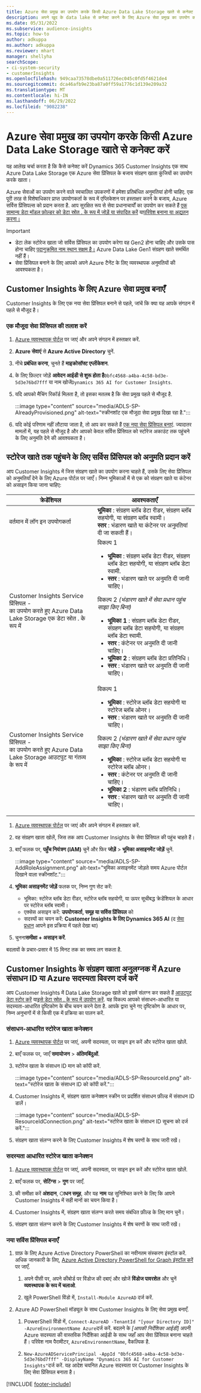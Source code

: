 ```yaml
---
title: Azure सेवा प्रमुख का उपयोग करके किसी Azure Data Lake Storage खाते से कनेक्ट करें
description: अपने खुद के data lake से कनेक्ट करने के लिए Azure सेवा प्रमुख का उपयोग करें.
ms.date: 05/31/2022
ms.subservice: audience-insights
ms.topic: how-to
author: adkuppa
ms.author: adkuppa
ms.reviewer: mhart
manager: shellyha
searchScope:
- ci-system-security
- customerInsights
ms.openlocfilehash: 949caa73578dbe0a511726ec045c0fd5f4621de4
ms.sourcegitcommit: dca46afb9e23ba87a0ff59a1776c1d139e209a32
ms.translationtype: MT
ms.contentlocale: hi-IN
ms.lasthandoff: 06/29/2022
ms.locfileid: "9082238"
---
```

# <a name="connect-to-an-azure-data-lake-storage-account-by-using-an-azure-service-principal"></a>Azure सेवा प्रमुख का उपयोग करके किसी Azure Data Lake Storage खाते से कनेक्ट करें

यह आलेख चर्चा करता है कि कैसे कनेक्ट करें Dynamics 365 Customer Insights एक साथ Azure Data Lake Storage एक Azure सेवा प्रिंसिपल के बजाय संग्रहण खाता कुंजियों का उपयोग करके खाता।

Azure सेवाओं का उपयोग करने वाले स्वचालित उपकरणों में हमेशा प्रतिबंधित अनुमतियां होनी चाहिए. एक पूरी तरह से विशेषाधिकार प्राप्त उपयोगकर्ता के रूप में एप्लिकेशन पर हस्ताक्षर करने के बजाय, Azure सर्विस प्रिंसिपल्स को प्रदान करता है. आप सुरक्षित रूप से सेवा प्रधानाचार्यों का उपयोग कर सकते हैं [एक सामान्य डेटा मॉडल फ़ोल्डर को डेटा स्रोत . के रूप में जोड़ें या संपादित करें](connect-common-data-model.md) या[परिवेश बनाना या अद्यतन करना।](create-environment.md)

> [!IMPORTANT]
>
> - डेटा लेक स्टोरेज खाता जो सर्विस प्रिंसिपल का उपयोग करेगा वह Gen2 होना चाहिए और उसके पास होना चाहिए [पदानुक्रमित नाम स्थान सक्षम है।](/azure/storage/blobs/data-lake-storage-namespace) Azure Data Lake Gen1 संग्रहण खाते समर्थित नहीं हैं।
> - सेवा प्रिंसिपल बनाने के लिए आपको अपने Azure टैनेंट के लिए व्यवस्थापक अनुमतियों की आवश्यकता है।

## <a name="create-an-azure-service-principal-for-customer-insights"></a>Customer Insights के लिए Azure सेवा प्रमुख बनाएँ

Customer Insights के लिए एक नया सेवा प्रिंसिपल बनाने से पहले, जांचें कि क्या यह आपके संगठन में पहले से मौजूद है।

### <a name="look-for-an-existing-service-principal"></a>एक मौजूदा सेवा प्रिंसिपल की तलाश करें

1. [Azure व्यवस्थापक पोर्टल](https://portal.azure.com) पर जाएं और अपने संगठन में हस्ताक्षर करें.

2. **Azure सेवाएं** से **Azure Active Directory** चुनें.

3. नीचे **प्रबंधित करना**, चुनते हैं **माइक्रोसॉफ्ट एप्लीकेशन**.

4. के लिए फ़िल्टर जोड़ें **आवेदन आईडी से शुरू होता है**`0bfc4568-a4ba-4c58-bd3e-5d3e76bd7fff` या नाम खोजें`Dynamics 365 AI for Customer Insights`.

5. यदि आपको मैचिंग रिकॉर्ड मिलता है, तो इसका मतलब है कि सेवा प्रमुख पहले से मौजूद है.

   :::image type="content" source="media/ADLS-SP-AlreadyProvisioned.png" alt-text="स्क्रीनशॉट एक मौजूदा सेवा प्रमुख दिखा रहा है.":::

6. यदि कोई परिणाम नहीं लौटाया जाता है, तो आप कर सकते हैं [एक नया सेवा प्रिंसिपल बनाएं](#create-a-new-service-principal). ज्यादातर मामलों में, यह पहले से मौजूद है और आपको केवल सर्विस प्रिंसिपल को स्टोरेज अकाउंट तक पहुंचने के लिए अनुमति देने की आवश्यकता है।

## <a name="grant-permissions-to-the-service-principal-to-access-the-storage-account"></a>स्टोरेज खाते तक पहुंचने के लिए सर्विस प्रिंसिपल को अनुमति प्रदान करें

आप Customer Insights में जिस संग्रहण खाते का उपयोग करना चाहते हैं, उसके लिए सेवा प्रिंसिपल को अनुमतियाँ देने के लिए Azure पोर्टल पर जाएँ। निम्न भूमिकाओं में से एक को संग्रहण खाते या कंटेनर को असाइन किया जाना चाहिए:

|क्रेडेंशियल|आवश्यकताएँ|
|----------|------------|
|वर्तमान में लॉग इन उपयोगकर्ता|**भूमिका** : संग्रहण ब्लॉब डेटा रीडर, संग्रहण ब्लॉब सहयोगी, या संग्रहण ब्लॉब स्वामी।<br>**स्तर** : भंडारण खाते या कंटेनर पर अनुमतियां दी जा सकती हैं।</br>|
|Customer Insights Service प्रिंसिपल -<br>का उपयोग करते हुए Azure Data Lake Storage एक डेटा स्रोत . के रूप में</br>|विकल्प 1<ul><li>**भूमिका** : संग्रहण ब्लॉब डेटा रीडर, संग्रहण ब्लॉब डेटा सहयोगी, या संग्रहण ब्लॉब डेटा स्वामी.</li><li>**स्तर** : भंडारण खाते पर अनुमति दी जानी चाहिए।</li></ul>विकल्प 2 *(भंडारण खाते में सेवा प्रधान पहुंच साझा किए बिना)*<ul><li>**भूमिका 1** : संग्रहण ब्लॉब डेटा रीडर, संग्रहण ब्लॉब डेटा सहयोगी, या संग्रहण ब्लॉब डेटा स्वामी.</li><li>**स्तर** : कंटेनर पर अनुमति दी जानी चाहिए।</li><li>**भूमिका 2** : संग्रहण ब्लॉब डेटा प्रतिनिधि।</li><li>**स्तर** : भंडारण खाते पर अनुमति दी जानी चाहिए।</li></ul>|
|Customer Insights Service प्रिंसिपल - <br>का उपयोग करते हुए Azure Data Lake Storage आउटपुट या गंतव्य के रूप में</br>|विकल्प 1<ul><li>**भूमिका** : स्टोरेज ब्लॉब डेटा सहयोगी या स्टोरेज ब्लॉब ओनर।</li><li>**स्तर** : भंडारण खाते पर अनुमति दी जानी चाहिए।</li></ul>विकल्प 2 *(भंडारण खाते में सेवा प्रधान पहुंच साझा किए बिना)*<ul><li>**भूमिका** : स्टोरेज ब्लॉब डेटा सहयोगी या स्टोरेज ब्लॉब ओनर।</li><li>**स्तर** : कंटेनर पर अनुमति दी जानी चाहिए।</li><li>**भूमिका 2** : भंडारण ब्लॉब प्रतिनिधि।</li><li>**स्तर** : भंडारण खाते पर अनुमति दी जानी चाहिए।</li></ul>|

1. [Azure व्यवस्थापक पोर्टल](https://portal.azure.com) पर जाएं और अपने संगठन में हस्ताक्षर करें.

1. वह संग्रहण खाता खोलें, जिस तक आप Customer Insights के सेवा प्रिंसिपल की पहुंच चाहते हैं।

1. बाएँ फलक पर, **पहुँच नियंत्रण (IAM)** चुनें और फिर **जोड़ें** > **भूमिका असाइनमेंट जोड़ें** चुनें.

   :::image type="content" source="media/ADLS-SP-AddRoleAssignment.png" alt-text="भूमिका असाइनमेंट जोड़ते समय Azure पोर्टल दिखाने वाला स्क्रीनशॉट.":::

1. **भूमिका असाइनमेंट जोड़ें** फलक पर, निम्न गुण सेट करें:
   - भूमिका: स्टोरेज ब्लॉब डेटा रीडर, स्टोरेज ब्लॉब सहयोगी, या ऊपर सूचीबद्ध क्रेडेंशियल के आधार पर स्टोरेज ब्लॉब स्वामी।
   - एक्सेस असाइन करें: **उपयोगकर्ता, समूह या सर्विस प्रिंसिपल** को
   - सदस्यों का चयन करें: **Customer Insights के लिए Dynamics 365 AI** (द [सेवा प्रधान](#create-a-new-service-principal) आपने इस प्रक्रिया में पहले देखा था)

1. चुनना**समीक्षा + असाइन करें**.

बदलावों के प्रचार-प्रसार में 15 मिनट तक का समय लग सकता है.

## <a name="enter-the-azure-resource-id-or-the-azure-subscription-details-in-the-storage-account-attachment-to-customer-insights"></a>Customer Insights के संग्रहण खाता अनुलग्नक में Azure संसाधन ID या Azure सदस्यता विवरण दर्ज करें

आप Customer Insights में Data Lake Storage खाते को इसमें संलग्न कर सकते हैं [आउटपुट डेटा स्टोर करें](manage-environments.md) या[इसे डेटा स्रोत . के रूप में उपयोग करें](connect-dataverse-managed-lake.md). यह विकल्प आपको संसाधन-आधारित या सदस्यता-आधारित दृष्टिकोण के बीच चयन करने देता है. आपके द्वारा चुने गए दृष्टिकोण के आधार पर, निम्न अनुभागों में से किसी एक में प्रक्रिया का पालन करें.

### <a name="resource-based-storage-account-connection"></a>संसाधन-आधारित स्टोरेज खाता कनेक्शन

1. [Azure व्यवस्थापक पोर्टल](https://portal.azure.com) पर जाएं, अपनी सदस्यता, पर साइन इन करें और स्टोरेज खाता खोलें.

1. बाएँ फलक पर, जाएँ **समायोजन** > **अंतिमबिंदुओं**.

1. स्टोरेज खाता के संसाधन ID मान को कॉपी करें.

   :::image type="content" source="media/ADLS-SP-ResourceId.png" alt-text="स्टोरेज खाता के संसाधन ID को कॉपी करें.":::

1. Customer Insights में, संग्रहण खाता कनेक्शन स्क्रीन पर प्रदर्शित संसाधन फ़ील्ड में संसाधन ID डालें।

   :::image type="content" source="media/ADLS-SP-ResourceIdConnection.png" alt-text="स्टोरेज खाता के संसाधन ID सूचना को दर्ज करें.":::   

1. संग्रहण खाता संलग्न करने के लिए Customer Insights में शेष चरणों के साथ जारी रखें।

### <a name="subscription-based-storage-account-connection"></a>सदस्यता आधारित स्टोरेज खाता कनेक्शन

1. [Azure व्यवस्थापक पोर्टल](https://portal.azure.com) पर जाएं, अपनी सदस्यता, पर साइन इन करें और स्टोरेज खाता खोलें.

1. बाएँ फलक पर, **सेटिंग्स** > **गुण** पर जाएँ.

1. की समीक्षा करें **अंशदान**, **ाधन समूह**, और यह **नाम** यह सुनिश्चित करने के लिए कि आपने Customer Insights में सही मानों का चयन किया है।

1. Customer Insights में, संग्रहण खाता संलग्न करते समय संबंधित फ़ील्ड के लिए मान चुनें।

1. संग्रहण खाता संलग्न करने के लिए Customer Insights में शेष चरणों के साथ जारी रखें।

### <a name="create-a-new-service-principal"></a>नया सर्विस प्रिंसिपल बनाएँ

1. ग्राफ़ के लिए Azure Active Directory PowerShell का नवीनतम संस्करण इंस्टॉल करें. अधिक जानकारी के लिए, [Azure Active Directory PowerShell for Graph इंस्टॉल करें](/powershell/azure/active-directory/install-adv2) पर जाएँ.

   1. अपने पीसी पर, अपने कीबोर्ड पर विंडोज की दबाएं और खोजें **विंडोज पावरशेल** और चुनें **व्यवस्थापक के रूप में चलाओ**.

   1. खुले PowerShell विंडो में, `Install-Module AzureAD` दर्ज करें.

2. Azure AD PowerShell मॉड्यूल के साथ Customer Insights के लिए सेवा प्रमुख बनाएँ.

   1. PowerShell विंडो में, `Connect-AzureAD -TenantId "[your Directory ID]" -AzureEnvironmentName Azure`दर्ज करें. बदलने के *[आपकी निर्देशिका आईडी]* अपनी Azure सदस्यता की वास्तविक निर्देशिका आईडी के साथ जहाँ आप सेवा प्रिंसिपल बनाना चाहते हैं। परिवेश नाम पैरामीटर, `AzureEnvironmentName`, वैकल्पिक है.
  
   1. `New-AzureADServicePrincipal -AppId "0bfc4568-a4ba-4c58-bd3e-5d3e76bd7fff" -DisplayName "Dynamics 365 AI for Customer Insights"`दर्ज करें. यह आदेश चयनित Azure सदस्यता पर Customer Insights के लिए सेवा प्रिंसिपल बनाता है।

[!INCLUDE [footer-include](includes/footer-banner.md)]
